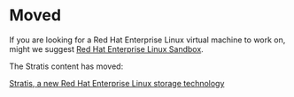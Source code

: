 # Moved

If you are looking for a Red Hat Enterprise Linux virtual machine to work on, might we suggest [Red Hat Enterprise Linux Sandbox](https://lab.redhat.com/sandbox).


The Stratis content has moved:

[Stratis, a new Red Hat Enterprise Linux storage technology](https://lab.redhat.com/stratis-configure)
